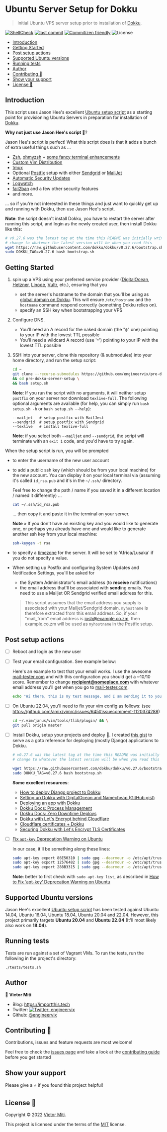 # Ubuntu Server Setup for Dokku

> Initial Ubuntu VPS server setup prior to installation of [Dokku](https://dokku.com/).

[![ShellCheck](https://github.com/engineervix/pre-dokku-server-setup/actions/workflows/main.yml/badge.svg)](https://github.com/engineervix/pre-dokku-server-setup/actions/workflows/main.yml)
[![last commit](https://img.shields.io/github/last-commit/engineervix/pre-dokku-server-setup)](https://github.com/engineervix/pre-dokku-server-setup/commits/)
[![Commitizen friendly](https://img.shields.io/badge/commitizen-friendly-brightgreen.svg)](http://commitizen.github.io/cz-cli/)
![License](https://img.shields.io/github/license/engineervix/pre-dokku-server-setup)

<!-- START doctoc generated TOC please keep comment here to allow auto update -->
<!-- DON'T EDIT THIS SECTION, INSTEAD RE-RUN doctoc TO UPDATE -->

- [Introduction](#introduction)
- [Getting Started](#getting-started)
- [Post setup actions](#post-setup-actions)
- [Supported Ubuntu versions](#supported-ubuntu-versions)
- [Running tests](#running-tests)
- [Author](#author)
- [Contributing 🤝](#contributing-)
- [Show your support](#show-your-support)
- [License 📝](#license-)

<!-- END doctoc generated TOC please keep comment here to allow auto update -->

## Introduction

This script uses Jason Hee's excellent [Ubuntu setup script](https://github.com/jasonheecs/ubuntu-server-setup) as a starting point for provisioning Ubuntu Servers in preparation for installation of [Dokku](https://dokku.com/).

**Why not just use Jason Hee's script 🤔**?

Jason Hee's script is perfect! What this script does is that it adds a bunch of extra useful things such as ...

- [Zsh](https://www.zsh.org/), [ohmyzsh](https://ohmyz.sh) + [some fancy terminal enhancements](https://github.com/athityakumar/colorls)
- [Custom Vim Distribution](https://github.com/carlhuda/janus)
- [tmux](https://github.com/tmux/tmux/wiki)
- Optional [Postfix](http://www.postfix.org/) setup with either [Sendgrid](https://sendgrid.com/) or [MailJet](https://www.mailjet.com/)
- [Automatic Security Updates](https://help.ubuntu.com/community/AutomaticSecurityUpdates)
- [Logwatch](https://ubuntu.com/server/docs/logwatch)
- [fail2ban](https://www.fail2ban.org/wiki/index.php/Main_Page) and a few other security features
- and more.

... so if you're not interested in these things and just want to quickly get up and running with Dokku, then use Jason Hee's script.

**Note**: the script doesn't install Dokku, you have to restart the server after running this script, and login as the newly created user, then install Dokku like this:

```bash
# v0.27.6 was the latest tag at the time this README was initially written
# change to whatever the latest version will be when you read this
wget https://raw.githubusercontent.com/dokku/dokku/v0.27.6/bootstrap.sh && \
sudo DOKKU_TAG=v0.27.6 bash bootstrap.sh
```

## Getting Started

1. spin up a VPS using your preferred service provider ([DigitalOcean](https://www.digitalocean.com/), [Hetzner](https://www.hetzner.com/), [Linode](https://www.linode.com/), [Vultr](https://www.vultr.com/), etc.), ensuring that you
   - set the server's hostname to the domain that you'll be using as [global domain on Dokku](https://dokku.com/docs/configuration/domains/). This will ensure `/etc/hostname` and the `hostname` command respond correctly (something Dokku relies on).
   - specify an SSH key when bootstrapping your VPS
2. Configure DNS.
   - You'll need an A record for the naked domain (the "`@`" one) pointing to your IP with the lowest TTL possible
   - You'll need a wildcard A record (use '`*`') pointing to your IP with the lowest TTL possible
3. SSH into your server, clone this repository (& submodules) into your home directory, and run the setup script:

   ```bash
   cd ~
   git clone --recurse-submodules https://github.com/engineervix/pre-dokku-server-setup.git \
   && cd pre-dokku-server-setup \
   && bash setup.sh
   ```

   **Note**: If you run the script with no arguments, it will neither setup `postfix` on your server nor download `texlive-full`. The following optional arguments are available (for help, you can simply run `bash setup.sh -h` or `bash setup.sh --help`):

   ```shell
   --mailjet   # setup postfix with MailJest
   --sendgrid  # setup postfix with Sendgrid
   --texlive   # install texlive-full
   ```

   **Note**: if you select both `--mailjet` and `--sendgrid`, the script will terminate with an `exit 1` code, and you'd have to try again.

When the setup script is run, you will be prompted

- to enter the username of the new user account
- to add a public ssh key (which should be from your local machine) for the new account. You can display it on your local terminal via (assuming it's called `id_rsa.pub` and it's in the `~/.ssh/` directory.

  Feel free to change the path / name if you saved it in a different location / named it differently) ...

  ```bash
  cat ~/.ssh/id_rsa.pub
  ```

  ... then copy it and paste it in the terminal on your server.

  **Note** » If you don't have an existing key and you would like to generate one, or perhaps you already have one and would like to generate another ssh key from your local machine:

  ```bash
  ssh-keygen -t rsa
  ```

- to specify a [timezone](https://en.wikipedia.org/wiki/List_of_tz_database_time_zones) for the server. It will be set to 'Africa/Lusaka' if you do not specify a value.
- When setting up Postfix and configuring System Updates and Notification Settings, you'll be asked for

  - the System Administrator's email address (to **receive** notifications)
  - the email address that'll be associated with **send**ing emails. You need to use a Mailjet OR Sendgrid verified email address for this.

  > This script assumes that the email address you supply is associated with your Mailjet/Sendgrid domain. `myhostname` is therefore extracted from this email address. So, if your "mail_from" email address is josh@example.co.zm, then example.co.zm will be used as `myhostname` in the Postfix setup.

## Post setup actions

- [ ] Reboot and login as the new user
- [ ] Test your email configuration. See example below:

  Here's an example to test that your email works. I use the awesome [mail-tester.com](https://www.mail-tester.com) and with this configuration you should get a ~10/10 score. Remember to change **recipient@someplace.com** with whatever email address you'll get when you go to [mail-tester.com](https://www.mail-tester.com).

  ```bash
  echo "Hi there, this is my test message, and I am sending it to you\!" | mutt -s "Hello from your server" recipient@someplace.com
  ```

- [ ] On Ubuntu 22.04, you'll need to fix your vim config as follows: (see <https://github.com/amix/vimrc/issues/645#issuecomment-1120374288>)

  ```bash
  cd ~/.vim/janus/vim/tools/tlib/plugin/ && \
  git pull origin master
  ```

- [ ] Install Dokku, setup your projects and deploy 🚀. I created [this gist](https://gist.github.com/engineervix/8d1825a7301239e7c4df3af78aaee9a4) to serve as a goto reference for deploying (mostly Django) applications to Dokku.

  ```bash
  # v0.27.6 was the latest tag at the time this README was initially written
  # change to whatever the latest version will be when you read this
  ```

  ```bash
  wget https://raw.githubusercontent.com/dokku/dokku/v0.27.6/bootstrap.sh && \
  sudo DOKKU_TAG=v0.27.6 bash bootstrap.sh
  ```

  **Some excellent resources**:

  - [How to deploy Django project to Dokku](https://www.accordbox.com/blog/how-deploy-django-project-dokku/#introduction)
  - [Setting up Dokku with DigitalOcean and Namecheap (GitHub gist)](https://gist.github.com/djmbritt/10938092)
  - [Deploying an app with Dokku](https://vitobotta.com/2022/02/16/deploying-an-app-with-dokku/)
  - [Dokku Docs: Process Management](https://dokku.com/docs/processes/process-management/)
  - [Dokku Docs: Zero Downtime Deploys](https://dokku.com/docs/deployment/zero-downtime-deploys/)
  - [Dokku with Let's Encrypt behind Cloudflare](https://spiffy.tech/dokku-with-lets-encrypt-behind-cloudflare)
  - [Cloudflare certificates + Dokku](https://okhlopkov.com/cloudflare-certificates-dokku/)
  - [Securing Dokku with Let's Encrypt TLS Certificates](https://blog.semicolonsoftware.de/securing-dokku-with-lets-encrypt-tls-certificates/)

- [ ] [Fix `apt-key` Deprecation Warning on Ubuntu](https://www.omgubuntu.co.uk/2022/06/fix-apt-key-deprecation-error-on-ubuntu)

  In our case, it'll be something along these lines:

  ```bash
  sudo apt-key export 86E50310 | sudo gpg --dearmour -o /etc/apt/trusted.gpg.d/yarn.gpg && \
  sudo apt-key export 12576482 | sudo gpg --dearmour -o /etc/apt/trusted.gpg.d/lynis.gpg && \
  sudo apt-key export 288B3315 | sudo gpg --dearmour -o /etc/apt/trusted.gpg.d/dokku.gpg
  ```

  **Note**: better to first check with `sudo apt-key list`, as described in [How to Fix ‘apt-key’ Deprecation Warning on Ubuntu](https://www.omgubuntu.co.uk/2022/06/fix-apt-key-deprecation-error-on-ubuntu)

## Supported Ubuntu versions

Jason Hee's excellent [Ubuntu setup script](https://github.com/jasonheecs/ubuntu-server-setup) has been tested against Ubuntu 14.04, Ubuntu 16.04, Ubuntu 18.04, Ubuntu 20.04 and 22.04. However, this project primarily targets **Ubuntu 20.04** and **Ubuntu 22.04** (It'll most likely also work on **18.04**).

## Running tests

Tests are run against a set of Vagrant VMs. To run the tests, run the following in the project's directory:

`./tests/tests.sh`

## Author

👤 **Victor Miti**

- Blog: <https://importthis.tech>
- Twitter: [![Twitter: engineervix](https://img.shields.io/twitter/follow/engineervix.svg?style=social)](https://twitter.com/engineervix)
- Github: [@engineervix](https://github.com/engineervix)

## Contributing 🤝

Contributions, issues and feature requests are most welcome!

Feel free to check the [issues page](https://github.com/engineervix/pre-dokku-server-setup/issues) and take a look at the [contributing guide](CONTRIBUTING.md) before you get started

## Show your support

Please give a ⭐️ if you found this project helpful!

## License 📝

Copyright © 2022 [Victor Miti](https://github.com/engineervix).

This project is licensed under the terms of the [MIT](https://github.com/engineervix/pre-dokku-server-setup/blob/main/LICENSE) license.
